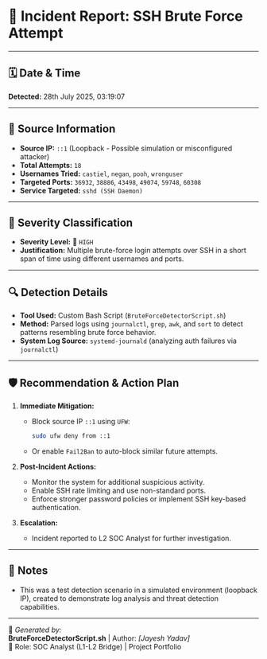 # 🚨 Incident Report: SSH Brute Force Attempt

---

## 🗓️ Date & Time
**Detected:** 28th July 2025, 03:19:07

---

## 📍 Source Information
- **Source IP:** `::1` (Loopback - Possible simulation or misconfigured attacker)
- **Total Attempts:** `18`
- **Usernames Tried:** `castiel`, `negan`, `pooh`, `wronguser`
- **Targeted Ports:** `36932`, `38886`, `43498`, `49074`, `59748`, `60308`
- **Service Targeted:** `sshd (SSH Daemon)`

---

## 🚦 Severity Classification
- **Severity Level:** 🔴 `HIGH`
- **Justification:** Multiple brute-force login attempts over SSH in a short span of time using different usernames and ports.

---

## 🔍 Detection Details
- **Tool Used:** Custom Bash Script (`BruteForceDetectorScript.sh`)
- **Method:** Parsed logs using `journalctl`, `grep`, `awk`, and `sort` to detect patterns resembling brute force behavior.
- **System Log Source:** `systemd-journald` (analyzing auth failures via `journalctl`)

---

## 🛡️ Recommendation & Action Plan
1. **Immediate Mitigation:**
   - Block source IP `::1` using `UFW`:
     ```bash
     sudo ufw deny from ::1
     ```
   - Or enable `Fail2Ban` to auto-block similar future attempts.

2. **Post-Incident Actions:**
   - Monitor the system for additional suspicious activity.
   - Enable SSH rate limiting and use non-standard ports.
   - Enforce stronger password policies or implement SSH key-based authentication.

3. **Escalation:**
   - Incident reported to L2 SOC Analyst for further investigation.

---

## 🧠 Notes
- This was a test detection scenario in a simulated environment (loopback IP), created to demonstrate log analysis and threat detection capabilities.

---

📁 *Generated by:*  
**BruteForceDetectorScript.sh** | Author: *[Jayesh Yadav]*  
📌 Role: SOC Analyst (L1-L2 Bridge) | Project Portfolio
